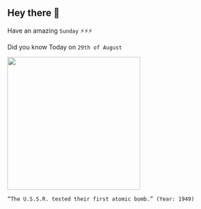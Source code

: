 ## Hey there 👋
Have an amazing `Sunday` ⚡⚡⚡

Did you know Today on `29th of August`
 
 [<img src="https://www.atomicheritage.org/sites/default/files/styles/large/public/RDS1.jpg?itok=wqkYjVc2" width="300" />](https://www.ctbto.org/specials/testing-times/29-august-1949-first-soviet-nuclear-test#:~:text=On%2029%20August%201949%2C%20the,a%20yield%20of%2022%20kilotons.) 
 ```
“The U.S.S.R. tested their first atomic bomb.” (Year: 1949)
```
